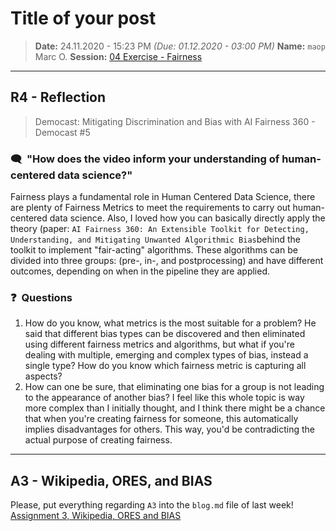 # Title of your post
> **Date:** 24.11.2020 - 15:23 PM *(Due: 01.12.2020 - 03:00 PM)*
> **Name:** `maop` Marc O.
> **Session:** [04 Exercise - Fairness](https://github.com/FUB-HCC/hcds-winter-2020/wiki/04_exercise)   
----

## R4 - Reflection
> Democast: Mitigating Discrimination and Bias with AI Fairness 360 - Democast #5

### 🗨️&nbsp; "How does the video inform your understanding of human-centered data science?"  
Fairness plays a fundamental role in Human Centered Data Science, there are plenty of Fairness Metrics to meet the requirements to carry out human-centered data science. Also, I loved how you can basically directly apply the theory (paper: `AI Fairness 360: An Extensible Toolkit for Detecting, Understanding, and Mitigating Unwanted Algorithmic Bias`behind the toolkit to implement "fair-acting" algorithms. These algorithms can be divided into three groups: (pre-, in-, and postprocessing) and have different outcomes, depending on when in the pipeline they are applied.

### ❓&nbsp; Questions
1. How do you know, what metrics is the most suitable for a problem? He said that different bias types can be discovered and then eliminated using different fairness metrics and algorithms, but what if you're dealing with multiple, emerging and complex types of bias, instead a single type? How do you know which fairness metric is capturing all aspects?
1. How can one be sure, that eliminating one bias for a group is not leading to the appearance of another bias? I feel like this whole topic is way more complex than I initially thought, and I think there might be a chance that when you're creating fairness for someone, this automatically implies disadvantages for others. This way, you'd be contradicting the actual purpose of creating fairness.

***

## A3 - Wikipedia, ORES, and BIAS
Please, put everything regarding `A3` into the `blog.md` file of last week!
[Assignment 3, Wikipedia, ORES and BIAS](https://github.com/mvrcx/A3-hcds-hcc-bias)
